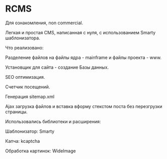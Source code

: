 # RCMS
Для ознакомления, non commercial.

Легкая и простая CMS, написанная с нуля, с использованием Smarty шаблонизатора.

Что реализовано:

Разделение файлов на файлы ядра - mainframe и файлы проекта - www.

Установщик для сайта - создание Базы данных.

SEO оптимизация.

Счетчик посещений.

Генерация sitemap.xml

Ajax загрузка файлов и вставка вформу стекстом поста без перезгрузки страницы.


Использовались библиотеки и расширения:

Шаблонизатор: Smarty

Капча: kcaptcha

Обработка картинок: WideImage


